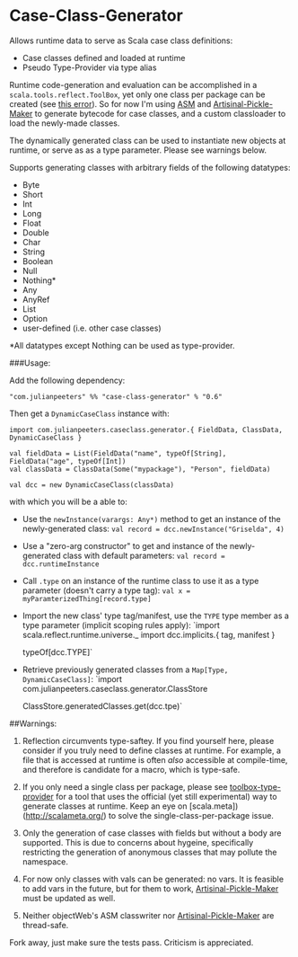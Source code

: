 Case-Class-Generator
=====================

Allows runtime data to serve as Scala case class definitions:
* Case classes defined and loaded at runtime
* Pseudo Type-Provider via type alias

Runtime code-generation and evaluation can be accomplished in a `scala.tools.reflect.ToolBox`, yet only one class per package can be created (see [this error](https://github.com/julianpeeters/toolbox-salat-example/blob/two_classes_error/src/main/scala/Main.scala#L59)). So for now I'm using [ASM](http://asm.ow2.org/) and [Artisinal-Pickle-Maker](https://github.com/julianpeeters/artisanal-pickle-maker) to generate bytecode for case classes, and a custom classloader to load the newly-made classes.

The dynamically generated class can be used to instantiate new objects at runtime, or serve as as a type parameter. Please see warnings below.

Supports generating classes with arbitrary fields of the following datatypes: 

* Byte
* Short
* Int
* Long
* Float
* Double
* Char
* String
* Boolean
* Null
* Nothing*
* Any
* AnyRef
* List
* Option
* user-defined (i.e. other case classes)

*All datatypes except Nothing can be used as type-provider.


###Usage:

Add the following dependency: 
  

    "com.julianpeeters" %% "case-class-generator" % "0.6"

Then get a `DynamicCaseClass` instance with:


    import com.julianpeeters.caseclass.generator.{ FieldData, ClassData, DynamicCaseClass }

    val fieldData = List(FieldData("name", typeOf[String], FieldData("age", typeOf[Int])
    val classData = ClassData(Some("mypackage"), "Person", fieldData)
    
    val dcc = new DynamicCaseClass(classData)

with which you will be a able to:


* Use the `newInstance(varargs: Any*)` method to get an instance of the newly-generated class:
    `val record = dcc.newInstance("Griselda", 4)`


* Use a "zero-arg constructor" to get and instance of the newly-generated class with default parameters:
    `val record = dcc.runtimeInstance`


* Call `.type` on an instance of the runtime class to use it as a type parameter (doesn't carry a type tag):
    `val x = myParamterizedThing[record.type]`


* Import the new  class' type tag/manifest, use the `TYPE` type member as a type parameter (implicit scoping rules apply):
    `import scala.reflect.runtime.universe._
     import dcc.implicits.{ tag, manifest }

     typeOf[dcc.TYPE]`


* Retrieve previously generated classes from a `Map[Type, DynamicCaseClass]`:
    `import com.julianpeeters.caseclass.generator.ClassStore

     ClassStore.generatedClasses.get(dcc.tpe)`


##Warnings: 

1) Reflection circumvents type-saftey. If you find yourself here, please consider if you truly need to define classes at runtime. For example, a file that is accessed at runtime is often *also* accessible at compile-time, and therefore is candidate for a macro, which is type-safe.

2) If you only need a single class per package, please see [toolbox-type-provider](https://github.com/julianpeeters/toolbox-type-provider) for a tool that uses the official (yet still experimental) way to generate classes at runtime. Keep an eye on [scala.meta])(http://scalameta.org/) to solve the single-class-per-package issue.

3) Only the generation of case classes with fields but without a body are supported. This is due to concerns about hygeine, specifically restricting the generation of anonymous classes that may pollute the namespace. 

4) For now only classes with vals can be generated: no vars. It is feasible to add vars in the future, but for them to work, [Artisinal-Pickle-Maker](https://github.com/julianpeeters/artisanal-pickle-maker) must be updated as well.

5) Neither objectWeb's ASM classwriter nor [Artisinal-Pickle-Maker](https://github.com/julianpeeters/artisanal-pickle-maker) are thread-safe.


Fork away, just make sure the tests pass. Criticism is appreciated.


